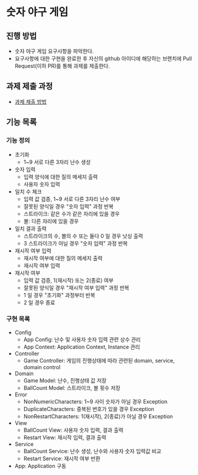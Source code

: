 # 숫자 야구 게임
## 진행 방법
* 숫자 야구 게임 요구사항을 파악한다.
* 요구사항에 대한 구현을 완료한 후 자신의 github 아이디에 해당하는 브랜치에 Pull Request(이하 PR)를 통해 과제를 제출한다.

## 과제 제출 과정
* [과제 제출 방법](https://github.com/next-step/nextstep-docs/tree/master/precourse)

## 기능 목록
### 기능 정의
* 초기화
  * 1~9 서로 다른 3자리 난수 생성
* 숫자 입력
  * 입력 양식에 대한 질의 메세지 출력
  * 사용자 숫자 입력
* 일치 수 체크
  * 입력 값 검증, 1~9 서로 다른 3자리 난수 여부
  * 잘못된 양식일 경우 "숫자 입력" 과정 반복
  * 스트라이크: 같은 수가 같은 자리에 있을 경우
  * 볼: 다른 자리에 있을 경우
* 일치 결과 출력
  * 스트라이크의 수, 볼의 수 또는 둘다 0 일 경우 낫싱 출력
  * 3 스트라이크가 아닐 경우 "숫자 입력" 과정 반복
* 재시작 여부 입력
  * 재시작 여부에 대한 질의 메세지 출력
  * 재시작 여부 입력
* 재시작 여부
  * 입력 값 검증, 1(재시작) 또는 2(종료) 여부
  * 잘못된 양식일 경우 "재시작 여부 입력" 과정 반복
  * 1 일 경우 "초기화" 과정부터 반복
  * 2 일 경우 종료

### 구현 목록
* Config
  * App Config: 난수 및 사용자 숫자 입력 관련 상수 관리
  * App Context: Application Context, Instance 관리
* Controller
  * Game Controller: 게임의 진행상태에 따라 관련된 domain, service, domain control
* Domain
  * Game Model: 난수, 진행상태 값 저장
  * BallCount Model: 스트라이크, 볼 횟수 저장
* Error
  * NonNumericCharacters: 1~9 사이 숫자가 아닐 경우 Exception
  * DuplicateCharacters: 중복된 번호가 있을 경우 Exception
  * NonRestartCharacters: 1(재시작), 2(종료)가 아닐 경우 Exception
* View
  * BallCount View: 사용자 숫자 입력, 결과 출력
  * Restart View: 재시작 입력, 결과 출력
* Service
  * BallCount Service: 난수 생성, 난수와 사용자 숫자 입력값 비교
  * Restart Service: 재시작 여부 반환
* App: Application 구동
